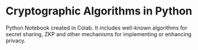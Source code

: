 # Cryptographic Algorithms in Python

Python Notebook created in Colab. It includes well-known algorithms for secret sharing, ZKP and other mechanisms for implementing or enhancing privacy.
